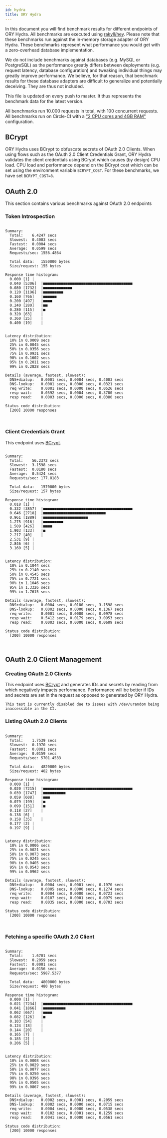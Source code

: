 ```yaml
---
id: hydra
title: ORY Hydra
---
```


In this document you will find benchmark results for different endpoints of ORY Hydra. All benchmarks are executed
using [rakyll/hey](https://github.com/rakyll/hey). Please note that these benchmarks run against the in-memory storage
adapter of ORY Hydra. These benchmarks represent what performance you would get with a zero-overhead database implementation.

We do not include benchmarks against databases (e.g. MySQL or PostgreSQL) as the performance greatly differs between
deployments (e.g. request latency, database configuration) and tweaking individual things may greatly improve performance.
We believe, for that reason, that benchmark results for these database adapters are difficult to generalize and potentially
deceiving. They are thus not included.

This file is updated on every push to master. It thus represents the benchmark data for the latest version.

All benchmarks run 10.000 requests in total, with 100 concurrent requests. All benchmarks run on Circle-CI with a
["2 CPU cores and 4GB RAM"](https://support.circleci.com/hc/en-us/articles/360000489307-Why-do-my-tests-take-longer-to-run-on-CircleCI-than-locally-)
configuration.

## BCrypt

ORY Hydra uses BCrypt to obfuscate secrets of OAuth 2.0 Clients. When using flows such as the OAuth 2.0 Client Credentials
Grant, ORY Hydra validates the client credentials using BCrypt which causes (by design) CPU load. CPU load and performance
depend on the BCrypt cost which can be set using the environment variable `BCRYPT_COST`. For these benchmarks,
we have set `BCRYPT_COST=8`.

## OAuth 2.0

This section contains various benchmarks against OAuth 2.0 endpoints

### Token Introspection

```

Summary:
  Total:	6.4247 secs
  Slowest:	0.4003 secs
  Fastest:	0.0004 secs
  Average:	0.0599 secs
  Requests/sec:	1556.4864
  
  Total data:	1550000 bytes
  Size/request:	155 bytes

Response time histogram:
  0.000 [1]	|
  0.040 [5306]	|■■■■■■■■■■■■■■■■■■■■■■■■■■■■■■■■■■■■■■■■
  0.080 [1732]	|■■■■■■■■■■■■■
  0.120 [1196]	|■■■■■■■■■
  0.160 [766]	|■■■■■■
  0.200 [497]	|■■■■
  0.240 [280]	|■■
  0.280 [115]	|■
  0.320 [63]	|
  0.360 [25]	|
  0.400 [19]	|


Latency distribution:
  10% in 0.0009 secs
  25% in 0.0045 secs
  50% in 0.0356 secs
  75% in 0.0931 secs
  90% in 0.1602 secs
  95% in 0.2011 secs
  99% in 0.2828 secs

Details (average, fastest, slowest):
  DNS+dialup:	0.0001 secs, 0.0004 secs, 0.4003 secs
  DNS-lookup:	0.0001 secs, 0.0000 secs, 0.0321 secs
  req write:	0.0001 secs, 0.0000 secs, 0.0526 secs
  resp wait:	0.0592 secs, 0.0004 secs, 0.3700 secs
  resp read:	0.0003 secs, 0.0000 secs, 0.0380 secs

Status code distribution:
  [200]	10000 responses



```

### Client Credentials Grant

This endpoint uses [BCrypt](#bcrypt).

```

Summary:
  Total:	56.2372 secs
  Slowest:	3.1598 secs
  Fastest:	0.0180 secs
  Average:	0.5424 secs
  Requests/sec:	177.8183
  
  Total data:	1570000 bytes
  Size/request:	157 bytes

Response time histogram:
  0.018 [1]	|
  0.332 [3857]	|■■■■■■■■■■■■■■■■■■■■■■■■■■■■■■■■■■■■■■■■
  0.646 [2718]	|■■■■■■■■■■■■■■■■■■■■■■■■■■■■
  0.961 [1889]	|■■■■■■■■■■■■■■■■■■■■
  1.275 [916]	|■■■■■■■■■
  1.589 [426]	|■■■■
  1.903 [133]	|■
  2.217 [40]	|
  2.531 [9]	|
  2.846 [6]	|
  3.160 [5]	|


Latency distribution:
  10% in 0.1044 secs
  25% in 0.2140 secs
  50% in 0.4545 secs
  75% in 0.7721 secs
  90% in 1.1046 secs
  95% in 1.3326 secs
  99% in 1.7615 secs

Details (average, fastest, slowest):
  DNS+dialup:	0.0004 secs, 0.0180 secs, 3.1598 secs
  DNS-lookup:	0.0002 secs, 0.0000 secs, 0.1367 secs
  req write:	0.0001 secs, 0.0000 secs, 0.0978 secs
  resp wait:	0.5412 secs, 0.0179 secs, 3.0953 secs
  resp read:	0.0003 secs, 0.0000 secs, 0.0609 secs

Status code distribution:
  [200]	10000 responses



```

## OAuth 2.0 Client Management

### Creating OAuth 2.0 Clients

This endpoint uses [BCrypt](#bcrypt) and generates IDs and secrets by reading from  which negatively impacts
performance. Performance will be better if IDs and secrets are set in the request as opposed to generated by ORY Hydra.

```
This test is currently disabled due to issues with /dev/urandom being inaccessible in the CI.
```

### Listing OAuth 2.0 Clients

```

Summary:
  Total:	1.7539 secs
  Slowest:	0.1970 secs
  Fastest:	0.0001 secs
  Average:	0.0159 secs
  Requests/sec:	5701.4533
  
  Total data:	4820000 bytes
  Size/request:	482 bytes

Response time histogram:
  0.000 [1]	|
  0.020 [7215]	|■■■■■■■■■■■■■■■■■■■■■■■■■■■■■■■■■■■■■■■■
  0.039 [1747]	|■■■■■■■■■■
  0.059 [608]	|■■■
  0.079 [199]	|■
  0.099 [151]	|■
  0.118 [27]	|
  0.138 [6]	|
  0.158 [35]	|
  0.177 [2]	|
  0.197 [9]	|


Latency distribution:
  10% in 0.0006 secs
  25% in 0.0021 secs
  50% in 0.0073 secs
  75% in 0.0245 secs
  90% in 0.0405 secs
  95% in 0.0543 secs
  99% in 0.0962 secs

Details (average, fastest, slowest):
  DNS+dialup:	0.0004 secs, 0.0001 secs, 0.1970 secs
  DNS-lookup:	0.0005 secs, 0.0000 secs, 0.1274 secs
  req write:	0.0004 secs, 0.0000 secs, 0.0723 secs
  resp wait:	0.0107 secs, 0.0001 secs, 0.0979 secs
  resp read:	0.0035 secs, 0.0000 secs, 0.0703 secs

Status code distribution:
  [200]	10000 responses



```

### Fetching a specific OAuth 2.0 Client

```

Summary:
  Total:	1.6701 secs
  Slowest:	0.2059 secs
  Fastest:	0.0001 secs
  Average:	0.0156 secs
  Requests/sec:	5987.5377
  
  Total data:	4800000 bytes
  Size/request:	480 bytes

Response time histogram:
  0.000 [1]	|
  0.021 [7234]	|■■■■■■■■■■■■■■■■■■■■■■■■■■■■■■■■■■■■■■■■
  0.041 [1866]	|■■■■■■■■■■
  0.062 [667]	|■■■■
  0.082 [126]	|■
  0.103 [54]	|
  0.124 [18]	|
  0.144 [20]	|
  0.165 [7]	|
  0.185 [2]	|
  0.206 [5]	|


Latency distribution:
  10% in 0.0008 secs
  25% in 0.0029 secs
  50% in 0.0077 secs
  75% in 0.0250 secs
  90% in 0.0396 secs
  95% in 0.0505 secs
  99% in 0.0867 secs

Details (average, fastest, slowest):
  DNS+dialup:	0.0002 secs, 0.0001 secs, 0.2059 secs
  DNS-lookup:	0.0002 secs, 0.0000 secs, 0.0715 secs
  req write:	0.0004 secs, 0.0000 secs, 0.0538 secs
  resp wait:	0.0102 secs, 0.0001 secs, 0.1259 secs
  resp read:	0.0041 secs, 0.0000 secs, 0.0561 secs

Status code distribution:
  [200]	10000 responses



```
